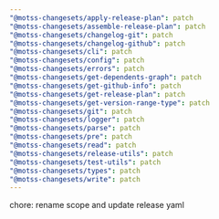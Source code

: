```yaml
---
"@motss-changesets/apply-release-plan": patch
"@motss-changesets/assemble-release-plan": patch
"@motss-changesets/changelog-git": patch
"@motss-changesets/changelog-github": patch
"@motss-changesets/cli": patch
"@motss-changesets/config": patch
"@motss-changesets/errors": patch
"@motss-changesets/get-dependents-graph": patch
"@motss-changesets/get-github-info": patch
"@motss-changesets/get-release-plan": patch
"@motss-changesets/get-version-range-type": patch
"@motss-changesets/git": patch
"@motss-changesets/logger": patch
"@motss-changesets/parse": patch
"@motss-changesets/pre": patch
"@motss-changesets/read": patch
"@motss-changesets/release-utils": patch
"@motss-changesets/test-utils": patch
"@motss-changesets/types": patch
"@motss-changesets/write": patch
---
```


chore: rename scope and update release yaml
